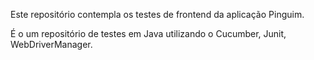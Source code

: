 Este repositório contempla os testes de frontend da aplicação Pinguim.

É o um repositório de testes em Java utilizando o Cucumber, Junit, WebDriverManager.